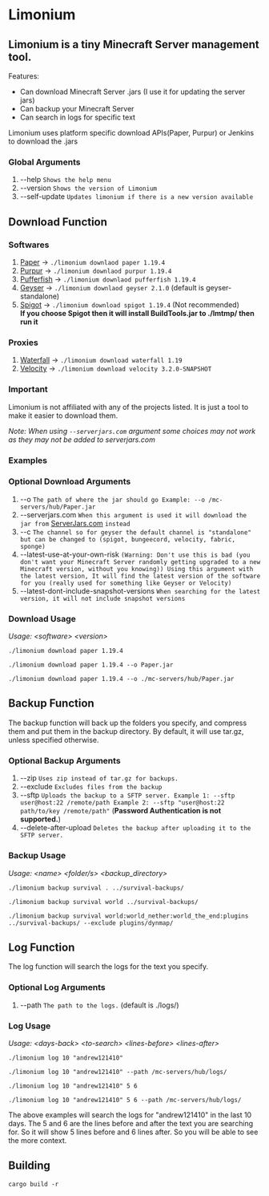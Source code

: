 # Limonium

## Limonium is a tiny Minecraft Server management tool.

Features:
- Can download Minecraft Server .jars (I use it for updating the server jars)
- Can backup your Minecraft Server
- Can search in logs for specific text

Limonium uses platform specific download APIs(Paper, Purpur) or Jenkins to download the .jars

### Global Arguments
1. --help `Shows the help menu`
2. --version `Shows the version of Limonium`
3. --self-update `Updates limonium if there is a new version available`

## Download Function

### Softwares

1. [Paper](https://github.com/PaperMC/Paper) -> `./limonium downlaod paper 1.19.4`
2. [Purpur](https://github.com/PurpurMC/Purpur) -> `./limonium downlaod purpur 1.19.4`
3. [Pufferfish](https://github.com/pufferfish-gg/Pufferfish) -> `./limonium downlaod pufferfish 1.19.4`
4. [Geyser](https://github.com/GeyserMc/Geyser) -> `./limonium downlaod geyser 2.1.0` (default is geyser-standalone)
6. [Spigot](https://hub.spigotmc.org/stash/projects/SPIGOT/repos/spigot/browse) -> `./limonium download spigot 1.19.4` (Not recommended)\
__If you choose Spigot then it will install BuildTools.jar to ./lmtmp/ then run it__

### Proxies

1. [Waterfall](https://github.com/PaperMC/Waterfall) -> `./limonium download waterfall 1.19`
2. [Velocity](https://github.com/PaperMC/Velocity) -> `./limonium download velocity 3.2.0-SNAPSHOT`

### Important

Limonium is not affiliated with any of the projects listed. It is just a tool to make it easier to download them.

_Note: When using `--serverjars.com` argument some choices may not work as they may not be added to serverjars.com_

### Examples

### Optional Download Arguments
1. --o `The path of where the jar should go Example: --o /mc-servers/hub/Paper.jar`
2. --serverjars.com `When this argument is used it will download the jar from` [ServerJars.com](https://serverjars.com/) `instead`
3. --c `The channel so for geyser the default channel is "standalone" but can be changed to (spigot, bungeecord, velocity, fabric, sponge)`
4. --latest-use-at-your-own-risk `(Warning: Don't use this is bad (you don't want your Minecraft Server randomly getting upgraded to a new Minecraft version, without you knowing)) Using this argument with the latest version, It will find the latest version of the software for you (really used for something like Geyser or Velocity)`
5. --latest-dont-include-snapshot-versions `When searching for the latest version, it will not include snapshot versions`
### Download Usage

*Usage: &lt;software&gt; &lt;version&gt;*

```
./limonium download paper 1.19.4
```

```
./limonium download paper 1.19.4 --o Paper.jar
```

```
./limonium download paper 1.19.4 --o ./mc-servers/hub/Paper.jar
```

## Backup Function

The backup function will back up the folders you specify, and compress them and put them in the backup directory.
By default, it will use tar.gz, unless specified otherwise.

### Optional Backup Arguments
1. --zip `Uses zip instead of tar.gz for backups.`
2. --exclude `Excludes files from the backup`
3. --sftp `Uploads the backup to a SFTP server. Example 1: --sftp user@host:22 /remote/path Example 2: --sftp "user@host:22 path/to/key /remote/path"` (**Password Authentication is not supported.**)
4. --delete-after-upload `Deletes the backup after uploading it to the SFTP server.`

### Backup Usage

*Usage: &lt;name&gt; &lt;folder/s&gt; &lt;backup_directory&gt;*

```
./limonium backup survival . ../survival-backups/
```
```
./limonium backup survival world ../survival-backups/
```
```
./limonium backup survival world:world_nether:world_the_end:plugins ../survival-backups/ --exclude plugins/dynmap/
```

## Log Function

The log function will search the logs for the text you specify.

### Optional Log Arguments
1. --path `The path to the logs.` (default is ./logs/)

### Log Usage

*Usage: &lt;days-back&gt; &lt;to-search&gt; &lt;lines-before&gt; &lt;lines-after&gt;*

```
./limonium log 10 "andrew121410"
```
```
./limonium log 10 "andrew121410" --path /mc-servers/hub/logs/
```
```
./limonium log 10 "andrew121410" 5 6
```
```
./limonium log 10 "andrew121410" 5 6 --path /mc-servers/hub/logs/
```

The above examples will search the logs for "andrew121410" in the last 10 days.
The 5 and 6 are the lines before and after the text you are searching for. So it will show 5 lines before and 6 lines after. So you will be able to see the more context.

## Building

`cargo build -r`
